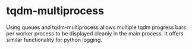 # tqdm-multiprocess
Using queues and tqdm-multiprocess allows multiple tqdm progress bars per worker process to be displayed cleanly in the main process. It offers similar functionality for python logging.
